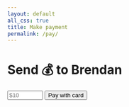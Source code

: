 ```yaml
---
layout: default
all_css: true
title: Make payment
permalink: /pay/
---
```


<h1 class="mb2 h2">Send 💰 to Brendan</h1>
<form class="mb2">
  <input class="field" id="amt" type="number" min="1" max="25000" step="1" placeholder="$10" required>
  <button class="btn" type="submit">Pay with card</button>
</form>
<p id="status"></p>

<script src="https://checkout.stripe.com/checkout.js"></script>

<script src="https://code.jquery.com/jquery-1.11.3.min.js"></script>

<script>
(function(){

var amount;

var handler = StripeCheckout.configure({
    key: 'pk_yd93bdlk1BALmCP6PZqjQrKSKDuLo',
    name: 'Brendan Sudol',
    image: 'https://pbs.twimg.com/profile_images/619362003690385408/3fxFf_OJ_400x400.png',
    locale: 'auto',
    token: function(token) {
        $('#status').text('Processing payment...');

        var url = 'https://paybren.herokuapp.com/charge';
        var data = {
            amount: amount,
            token_id: token.id,
            email: token.email
        };

        $.post(url, data, function(res) {
            $('#status').text('Payment received. Thank you!');
        });
    }
});

$('form').on('submit', function(e) {
    e.preventDefault();

    amount = parseFloat($('#amt').val());
    amount = isNaN(amount) ? 100 : Math.round(amount * 100);

    handler.open({
        description: '',
        amount: amount
    });
});

$(window).on('popstate', function() {
    handler.close();
});

/* ping heroku serve to wake it up */
$.get('https://paybren.herokuapp.com');

})();
</script>
